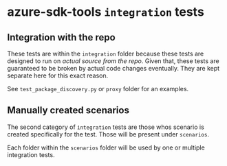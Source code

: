 # azure-sdk-tools `integration` tests

## Integration with the repo

These tests are within the `integration` folder because these tests are designed to run on _actual source from the repo_. Given that, these tests are guaranteed to be broken by actual code changes eventually. They are kept separate here for this exact reason.

See `test_package_discovery.py` or `proxy` folder for an examples.

## Manually created scenarios

The second category of `integration` tests are those whos scenario is created specifically for the test. Those will be present under `scenarios`.

Each folder within the `scenarios` folder will be used by one or multiple integration tests.



